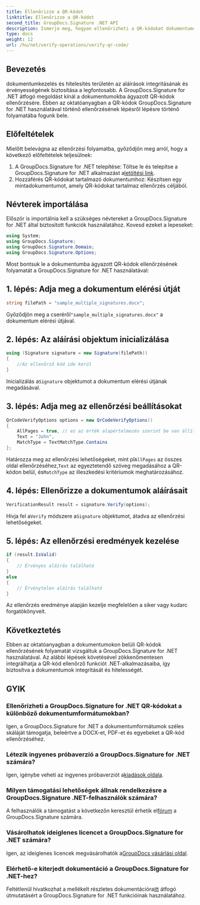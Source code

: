 ```yaml
---
title: Ellenőrizze a QR-kódot
linktitle: Ellenőrizze a QR-kódot
second_title: GroupDocs.Signature .NET API
description: Ismerje meg, hogyan ellenőrizheti a QR-kódokat dokumentumokon belül a GroupDocs.Signature for .NET segítségével. Átfogó oktatóanyag lépésről lépésre.
type: docs
weight: 12
url: /hu/net/verify-operations/verify-qr-code/
---
```

## Bevezetés
dokumentumkezelés és hitelesítés területén az aláírások integritásának és érvényességének biztosítása a legfontosabb. A GroupDocs.Signature for .NET átfogó megoldást kínál a dokumentumokba ágyazott QR-kódok ellenőrzésére. Ebben az oktatóanyagban a QR-kódok GroupDocs.Signature for .NET használatával történő ellenőrzésének lépésről lépésre történő folyamatába fogunk bele.
## Előfeltételek
Mielőtt belevágna az ellenőrzési folyamatba, győződjön meg arról, hogy a következő előfeltételek teljesülnek:
1.  A GroupDocs.Signature for .NET telepítése: Töltse le és telepítse a GroupDocs.Signature for .NET alkalmazást a[letöltési link](https://releases.groupdocs.com/signature/net/).
2. Hozzáférés QR-kódokat tartalmazó dokumentumhoz: Készítsen egy mintadokumentumot, amely QR-kódokat tartalmaz ellenőrzés céljából. 

## Névterek importálása
Először is importálnia kell a szükséges névtereket a GroupDocs.Signature for .NET által biztosított funkciók használatához. Kovesd ezeket a lepeseket:

```csharp
using System;
using GroupDocs.Signature;
using GroupDocs.Signature.Domain;
using GroupDocs.Signature.Options;
```


Most bontsuk le a dokumentumba ágyazott QR-kódok ellenőrzésének folyamatát a GroupDocs.Signature for .NET használatával:
## 1. lépés: Adja meg a dokumentum elérési útját
```csharp
string filePath = "sample_multiple_signatures.docx";
```
 Győződjön meg a cseréről`"sample_multiple_signatures.docx"` a dokumentum elérési útjával.
## 2. lépés: Az aláírási objektum inicializálása
```csharp
using (Signature signature = new Signature(filePath))
{
    //Az ellenőrző kód ide kerül
}
```
 Inicializálás a`Signature` objektumot a dokumentum elérési útjának megadásával.
## 3. lépés: Adja meg az ellenőrzési beállításokat
```csharp
QrCodeVerifyOptions options = new QrCodeVerifyOptions()
{
    AllPages = true, // ez az érték alapértelmezés szerint be van állítva
    Text = "John",
    MatchType = TextMatchType.Contains
};
```
 Határozza meg az ellenőrzési lehetőségeket, mint pl`AllPages` az összes oldal ellenőrzéséhez,`Text` az egyeztetendő szöveg megadásához a QR-kódon belül, és`MatchType` az illeszkedési kritériumok meghatározásához.
## 4. lépés: Ellenőrizze a dokumentumok aláírásait
```csharp
VerificationResult result = signature.Verify(options);
```
 Hívja fel a`Verify` módszere a`Signature` objektumot, átadva az ellenőrzési lehetőségeket.
## 5. lépés: Az ellenőrzési eredmények kezelése
```csharp
if (result.IsValid)
{
    // Érvényes aláírás található
}
else
{
    // Érvénytelen aláírás található
}
```
Az ellenőrzés eredménye alapján kezelje megfelelően a siker vagy kudarc forgatókönyveit.

## Következtetés
Ebben az oktatóanyagban a dokumentumokon belüli QR-kódok ellenőrzésének folyamatát vizsgáltuk a GroupDocs.Signature for .NET használatával. Az alábbi lépések követésével zökkenőmentesen integrálhatja a QR-kód ellenőrző funkciót .NET-alkalmazásaiba, így biztosítva a dokumentumok integritását és hitelességét.
## GYIK
### Ellenőrizheti a GroupDocs.Signature for .NET QR-kódokat a különböző dokumentumformátumokban?
Igen, a GroupDocs.Signature for .NET a dokumentumformátumok széles skáláját támogatja, beleértve a DOCX-et, PDF-et és egyebeket a QR-kód ellenőrzéséhez.
### Létezik ingyenes próbaverzió a GroupDocs.Signature for .NET számára?
 Igen, igénybe veheti az ingyenes próbaverziót a[kiadások oldala](https://releases.groupdocs.com/).
### Milyen támogatási lehetőségek állnak rendelkezésre a GroupDocs.Signature .NET-felhasználók számára?
 A felhasználók a támogatást a következőn keresztül érhetik el[fórum](https://forum.groupdocs.com/c/signature/13) a GroupDocs.Signature számára.
### Vásárolhatok ideiglenes licencet a GroupDocs.Signature for .NET számára?
 Igen, az ideiglenes licencek megvásárolhatók a[GroupDocs vásárlási oldal](https://purchase.groupdocs.com/temporary-license/).
### Elérhető-e kiterjedt dokumentáció a GroupDocs.Signature for .NET-hez?
 Feltétlenül hivatkozhat a mellékelt részletes dokumentációra[itt](https://reference.groupdocs.com/signature/net/) átfogó útmutatásért a GroupDocs.Signature for .NET funkcióinak használatához.